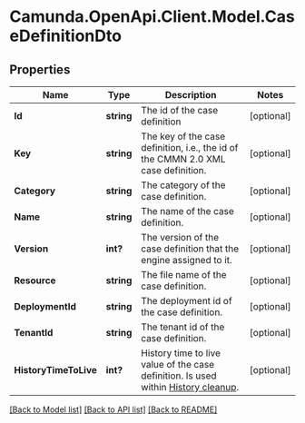 # Camunda.OpenApi.Client.Model.CaseDefinitionDto

## Properties

Name | Type | Description | Notes
------------ | ------------- | ------------- | -------------
**Id** | **string** | The id of the case definition | [optional] 
**Key** | **string** | The key of the case definition, i.e., the id of the CMMN 2.0 XML case definition. | [optional] 
**Category** | **string** | The category of the case definition. | [optional] 
**Name** | **string** | The name of the case definition. | [optional] 
**Version** | **int?** | The version of the case definition that the engine assigned to it. | [optional] 
**Resource** | **string** | The file name of the case definition. | [optional] 
**DeploymentId** | **string** | The deployment id of the case definition. | [optional] 
**TenantId** | **string** | The tenant id of the case definition. | [optional] 
**HistoryTimeToLive** | **int?** | History time to live value of the case definition. Is used within [History cleanup](https://docs.camunda.org/manual/7.16/user-guide/process-engine/history/#history-cleanup). | [optional] 

[[Back to Model list]](../README.md#documentation-for-models) [[Back to API list]](../README.md#documentation-for-api-endpoints) [[Back to README]](../README.md)

